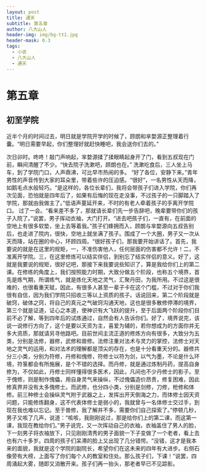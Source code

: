 ```yaml
---
layout: post
title: 通天
subtitle: 第五章
author: 八大山人
header-img: img/bg-tt1.jpg
header-mask: 0.3
tags:
  - 小说
  - 八大山人
  - 通天
---
```


# **第五章**

初至学院
--

近半个月的时间过去，明日就是学院开学的时候了，顾朗和芈婺源正整理着行囊。“明日需要早起，你们整理好就赶快睡吧，我会送你们去的。”

次日卯时。咚咚！敲门声响起，芈婺源揉了揉眼睛起身开了门，看到五叔现在门前，瞬间清醒了不少。“快去院子洗漱吧，顾朗也在。”
洗漱吃食后，三人坐上马车，到了学院门口，人声鼎沸，可比早市热闹的多。
“好了各位，安静下来。”青年男性的声音传到大家的耳朵里，带着些许的压迫感。“很好”，一名男性从天而降，如鹅毛点水般轻巧。“是这样的，各位长辈们，我将会带孩子们进入学院，你们再次见面，恐怕就是四年后了，如果有后悔的现在走没事，不过孩子的一只脚踏入了学院，那就由我做主了。”低语声蔓延开来，不时的有老人牵着孩子的手离开学院口。
过了一会。“看来差不多了，那就请长辈们先一步告辞吧，晚辈要带你们的孩子入院了。”说罢，男子挥动衣袖，大门打开。“进去吧孩子们，一直有，在前面的空地上有很多软垫，坐上去等着我。”孩子们蜂拥而入，顾朗与芈婺源向五叔告别后，也走进了院内，很快，空地上就坐满了孩子。围成了一个大圈，男子又一次从天而降，站在圈的中心，环顾四周。“很好孩子们，那我要开始讲话了。首先，我要说的就是在这里的规矩，一，不准伤害他人，任何层面的伤害都不允许！二，不准离开学院。三，在这里修炼可以结实伴侣，到别忘了结实伴侣的意义。好了，这就是我要说的规矩，很好记吧，那接下来我要说些知识了，算是我给你们上的第二课。在修练的角度上，我们按照能力时期，大致分做五个阶段，也称五个境界，首先是练气期，所谓练气，就是炼化天地之灵气，汇聚丹田，为我所用。不过这是很难的，也很看重天赋，因此，有很多人甚至一辈子卡在这个门槛，不过对于你们我很有自信，因为我们学院只招收三等以上资质的孩子。话说回来，第二个阶段就是破窍，破体之窍，将自己的真元之气破窍沟通天地，这也是很多散修停滞的境界，第三个就是证道，证心之本道，使神识有大飞跃的提升，至于后面两个阶段你们目前不必了解，等到四年后的试炼通过，自然会有人告诉你们。好了，境界说完，该说一说修行方向了，这个是要以天资为主，喜爱为辅的，若你想成为的方面你并无多大资质，那就请另寻他路吧。目前世间主流正道的修炼方向有很多，大致分为五类，分别是法修，器修，武修和兽修。法修注重对法术与灵力的掌控，法修士对天地之灵气的运用，和对法术的理解都是顶尖的存在，也是十分看重天分的。器修共分三小类，分别为符修，丹修和傀修，符修士以符为剑，以气为墨，不论是什么环境，符箓都会有所施展，是个不错的选择。而丹修，就是通过炼制丹药，提高自身修为，不仅如此，丹修士同样懂得很多医术，因此，凡间也不少丹修士的影子。至于傀修，则是制作傀儡，用自身灵气来操纵，不过傀儡造价昂贵，修复困难，因此修真界并没有太多傀修士。而武修，也分四小类，分别是剑修，刀修，枪修和体修。前三种修士会操纵灵气附于武器之上，发挥出开天倒海之力，而体修士因天资问题，只能修炼翻身，这不代表体修士是弱小的，我就曾与一名体修士交过手，到现在我也难以忘记。至于兽修，我了解并不多，需要你们自己探索了。”停顿几秒，男子又咳了几声，说道：“咳咳，我刚刚说过，那是给你们上的第二课，而这第一课，我现在教给你们。”男子说完，又一次挥动自己的衣袖，衣袖盖住了男人的脸，下一刻男子将衣袖放下，只见刚刚清秀的男子面貌一下子变做了一个老者，看上去也有六十多岁。四周的孩子们呆滞的脸上又出现了几分错愕。“没错，这才是我本来的面貌，我就是这个学院的副院长，希望你们在这未来的四年有大进步。右侧石像旁有大榜，上面写了你们每个人的教室和住处。那么孩子们，下课！”说罢，四周涌起大雾，随即又消散开来。孩子们再一抬头，那老者早已不见踪影。
